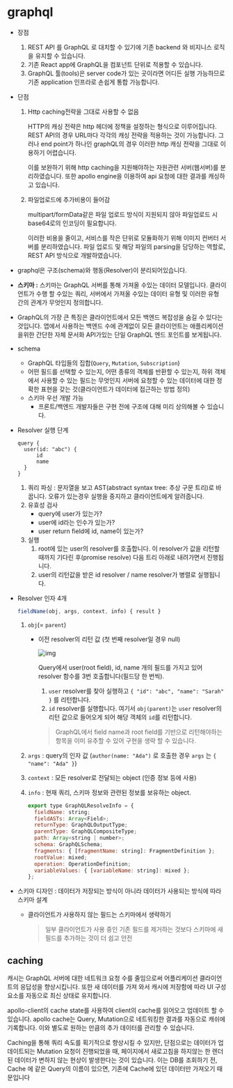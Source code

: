 

# graphql

- 장점

  1. REST API 를 GraphQL 로 대치할 수 있기에 기존 backend 와 비지니스 로직을 유지할 수 있습니다.
  2. 기존 React app에  GraphQL을 컴포넌트 단위로 적용할 수 있습니다.
  3. GraphQL 툴(tools)은 server code가 있는 곳이라면 어디든 실행 가능하므로 기존 application 인프라로 손쉽게 통합 가능합니다.

- 단점

  1. Http caching전략을 그대로 사용할 수 없음

     HTTP의 캐싱 전략은 http 헤더에 정책을 설정하는 형식으로 이루어집니다. REST API의 경우 URL마다 각각의 캐싱 전략을 적용하는 것이 가능합니다. 그러나 end point가 하나인 graphQL의 경우 이러한 http 캐싱 전략을 그대로 이용하기 어렵습니다.

     이를 보완하기 위해 http caching을 지원해야하는 자원관련 서버(웹서버)를 분리하였습니다. 또한 apollo engine을 이용하여 api 요청에 대한 결과를 캐싱하고 있습니다.

  2. 파일업로드에 추가비용이 들어감

     multipart/formData같은 파일 업로드 방식이 지원되지 않아 파일업로드 시 base64로의 인코딩이 필요합니다.

     이러한 비용을 줄이고, 서비스를 작은 단위로 모듈화하기 위해 이미지 컨버터 서버를 분리하였습니다. 파일 업로드 및 해당 파일의 parsing을 담당하는 역할로, REST API 방식으로 개발하였습니다.

- graphql은 구조(schema)와 행동(Resolver)이 분리되어있습니다.

- **스키마 :** 스키마는 GraphQL 서버를 통해 가져올 수있는 데이터 모델입니다. 클라이언트가 수행 할 수있는 쿼리, 서버에서 가져올 수있는 데이터 유형 및 이러한 유형 간의 관계가 무엇인지 정의합니다. 

- GraphQL의 가장 큰 특징은 클라이언트에서 모든 백엔드 복잡성을 숨길 수 있다는 것입니다. 앱에서 사용하는 백엔드 수에 관계없이 모든 클라이언트는 애플리케이션을위한 간단한 자체 문서화 API가있는 단일 GraphQL 엔드 포인트를 보게됩니다.

- schema

  - GraphQL 타입들의 집합(`Query`, `Mutation`, `Subscription`)
  - 어떤 필드를 선택할 수 있는지, 어떤 종류의 객체를 반환할 수 있는지, 하위 객체에서 사용할 수 있는 필드는 무엇인지 서버에 요청할 수 있는 데이터에 대한 정확한 표현을 갖는 것(클라이언트가 데이터에 접근하는 방법 정의)
  - 스키마 우선 개발 가능
    - 프론트/백엔드 개발자들은 구현 전에 구조에 대해 미리 상의해볼 수 있습니다.

- Resolver 실행 단계

  ```
  query {
  	user(id: "abc") {
  		id
  		name
  	}
  }
  ```

  1. 쿼리 파싱 : 문자열을 보고 AST(abstract syntax tree: 추상 구문 트리)로 바꿉니다. 오류가 있는경우 실행을 중지하고 클라이언트에게 알려줍니다.
  2. 유효성 검사
     - query에 user가 있는가?
     - user에 id라는 인수가 있는가?
     - user return field에 id, name이 있는가?
  3. 실행
     1. root에 있는 user의 resolver를 호출합니다. 이 resolver가 값을 리턴할 때까지 기다린 후(promise resolve) 다음 트리 아래로 내려가면서 진행됩니다. 
     2. user의 리턴값을 받은 id resolver / name resolver가 병렬로 실행됩니다.

- Resolver 인자 4개

  ```javascript
  fieldName(obj, args, context, info) { result }
  ```

  1. `obj`(= `parent`)

     - 이전 resolver의 리턴 값 (첫 번째 resolver일 경우 null)

       ![img](https://cdn-images-1.medium.com/max/3568/1*_fQh0zWBlDG1OJ-FbMnWcw.png)

       Query에서 user(root field), id, name 개의 필드를 가지고 있어 resolver 함수를 3번 호출합니다(필드당 한 번씩). 

       1. `user` resolver를 찾아 실행하고  `{ "id": "abc", "name": "Sarah" }` 를 리턴합니다.
       2. `id` resolver를 실행합니다. 여기서 `obj(parent)`는 `user` resolver의 리턴 값으로 들어오게 되어 해당 객체의 `id`를 리턴합니다.

       > GraphQL에서 field name과 root field를 기반으로 리턴해야하는 항목을 이미 유추할 수 있어 구현을 생략 할 수 있습니다.

  2. `args` : query의 인자 값 (`author(name: "Ada")` 로 호출한 경우 `args` 는 `{ "name": "Ada" }`)

  3. `context` : 모든 resolver로 전달되는 object (인증 정보 등에 사용)

  4. `info` : 현재 쿼리, 스키마 정보와 관련된 정보를 보유하는 object.

     ```javascript
     export type GraphQLResolveInfo = {
       fieldName: string;
       fieldASTs: Array<Field>;
       returnType: GraphQLOutputType;
       parentType: GraphQLCompositeType;
       path: Array<string | number>;
       schema: GraphQLSchema;
       fragments: { [fragmentName: string]: FragmentDefinition };
       rootValue: mixed;
       operation: OperationDefinition;
       variableValues: { [variableName: string]: mixed };
     };
     ```

- 스키마 디자인 : 데이터가 저장되는 방식이 아니라 데이터가 사용되는 방식에 따라 스키마 설계

  - 클라이언트가 사용하지 않는 필드는 스키마에서 생략하기

    > 일부 클라이언트가 사용 중인 기존 필드를 제거하는 것보다 스키마에 새 필드를 추가하는 것이 더 쉽고 안전

## caching

캐시는 GraphQL 서버에 대한 네트워크 요청 수를 줄임으로써 어플리케이션 클라이언트의 응답성을 향상시킵니다. 또한 새 데이터를 가져 와서 캐시에 저장함에 따라 UI 구성 요소를 자동으로 최신 상태로 유지합니다.

apollo-client의 cache state를 사용하여 client의 cache를 읽어오고 업데이트 할 수 있습니다. apollo cache는 Query, Mutation으로 네트워킹한 결과를 자동으로 캐쉬에 기록합니다. 이와 별도로 원하는 만큼의 추가 데이터를 관리할 수 있습니다.

Caching을 통해 쿼리 속도를 획기적으로 향상시킬 수 있지만, 단점으로는 데이터가 업데이트되는 Mutation 요청이 진행되었을 때, 페이지에서 새로고침을 하지않는 한 렌더된 데이터가 변하지 않는 현상이 발생한다는 것이 있습니다. 이는 DB를 조회하기 전, Cache 에 같은 Query의 이름이 있으면, 기존에 Cache에 있던 데이터만 가져오기 때문입니다
